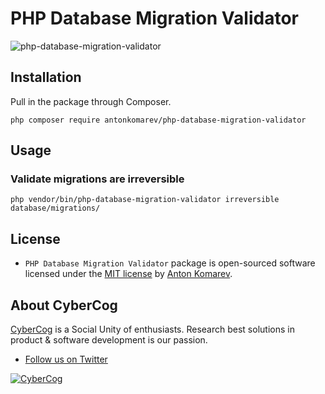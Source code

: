 # PHP Database Migration Validator

![php-database-migration-validator](https://user-images.githubusercontent.com/1849174/149601806-5042c391-7329-45b3-ad3c-9f42e4916a3e.gif)

## Installation

Pull in the package through Composer.

```shell
php composer require antonkomarev/php-database-migration-validator
```

## Usage

### Validate migrations are irreversible

```shell
php vendor/bin/php-database-migration-validator irreversible database/migrations/
```

## License

- `PHP Database Migration Validator` package is open-sourced software licensed under the [MIT license](LICENSE) by [Anton Komarev].

## About CyberCog

[CyberCog] is a Social Unity of enthusiasts. Research best solutions in product & software development is our passion.

- [Follow us on Twitter](https://twitter.com/cybercog)

<a href="https://cybercog.su"><img src="https://cloud.githubusercontent.com/assets/1849174/18418932/e9edb390-7860-11e6-8a43-aa3fad524664.png" alt="CyberCog"></a>

[Anton Komarev]: https://komarev.com
[CyberCog]: https://cybercog.su
